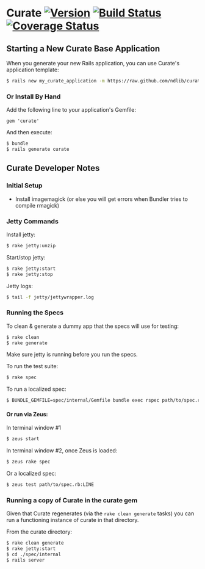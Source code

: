 # Curate  [![Version](https://badge.fury.io/rb/curate.png)](http://badge.fury.io/rb/curate) [![Build Status](https://travis-ci.org/projecthydra/curate.png?branch=master)](https://travis-ci.org/projecthydra/curate) [![Coverage Status](https://coveralls.io/repos/projecthydra/curate/badge.png)](https://coveralls.io/r/projecthydra/curate)

## Starting a New Curate Base Application

When you generate your new Rails application, you can use Curate's application template:
```bash
$ rails new my_curate_application -m https://raw.github.com/ndlib/curate/master/lib/generators/curate/application_template.rb
```

### Or Install By Hand

Add the following line to your application's Gemfile:

    gem 'curate'

And then execute:
```bash
$ bundle
$ rails generate curate
```

## Curate Developer Notes

### Initial Setup

* Install imagemagick (or else you will get errors when Bundler tries to compile rmagick)

### Jetty Commands

Install jetty:

```bash
$ rake jetty:unzip
```

Start/stop jetty:

```bash
$ rake jetty:start
$ rake jetty:stop
```

Jetty logs:

```bash
$ tail -f jetty/jettywrapper.log
```

### Running the Specs

To clean & generate a dummy app that the specs will use for testing:
```bash
$ rake clean
$ rake generate
```

Make sure jetty is running before you run the specs.

To run the test suite:
```bash
$ rake spec
```

To run a localized spec:
```bash
$ BUNDLE_GEMFILE=spec/internal/Gemfile bundle exec rspec path/to/spec.rb:LINE
```

#### Or run via Zeus:

In terminal window #1
```bash
$ zeus start
```

In terminal window #2, once Zeus is loaded:

```bash
$ zeus rake spec
```

Or a localized spec:

```bash
$ zeus test path/to/spec.rb:LINE
```

### Running a copy of Curate in the curate gem

Given that Curate regenerates (via the `rake clean generate` tasks) you can run a functioning instance of curate in that directory.

From the curate directory:
```bash
$ rake clean generate
$ rake jetty:start
$ cd ./spec/internal
$ rails server
```
